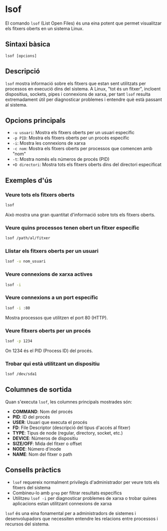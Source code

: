 # lsof

El comando `lsof` (List Open Files) és una eina potent que permet visualitzar els fitxers oberts en un sistema Linux.

## Sintaxi bàsica

```
lsof [opcions]
```

## Descripció

`lsof` mostra informació sobre els fitxers que estan sent utilitzats per processos en execució dins del sistema. A Linux, "tot és un fitxer", incloent dispositius, sockets, pipes i connexions de xarxa, per tant `lsof` resulta extremadament útil per diagnosticar problemes i entendre què està passant al sistema.

## Opcions principals

- `-u usuari`: Mostra els fitxers oberts per un usuari específic
- `-p PID`: Mostra els fitxers oberts per un procés específic
- `-i`: Mostra les connexions de xarxa
- `-c nom`: Mostra els fitxers oberts per processos que comencen amb "nom"
- `-t`: Mostra només els números de procés (PID)
- `+D directori`: Mostra tots els fitxers oberts dins del directori especificat

## Exemples d'ús

### Veure tots els fitxers oberts

```bash
lsof
```

Això mostra una gran quantitat d'informació sobre tots els fitxers oberts.

### Veure quins processos tenen obert un fitxer específic

```bash
lsof /path/al/fitxer
```

### Llistar els fitxers oberts per un usuari

```bash
lsof -u nom_usuari
```

### Veure connexions de xarxa actives

```bash
lsof -i
```

### Veure connexions a un port específic

```bash
lsof -i :80
```

Mostra processos que utilitzen el port 80 (HTTP).

### Veure fitxers oberts per un procés

```bash
lsof -p 1234
```

On 1234 és el PID (Process ID) del procés.

### Trobar qui està utilitzant un dispositiu

```bash
lsof /dev/sda1
```

## Columnes de sortida

Quan s'executa `lsof`, les columnes principals mostrades són:

- **COMMAND**: Nom del procés
- **PID**: ID del procés
- **USER**: Usuari que executa el procés
- **FD**: File Descriptor (descripció del tipus d'accés al fitxer)
- **TYPE**: Tipus de node (regular, directory, socket, etc.)
- **DEVICE**: Números de dispositiu
- **SIZE/OFF**: Mida del fitxer o offset
- **NODE**: Número d'inode
- **NAME**: Nom del fitxer o path

## Consells pràctics

- `lsof` requereix normalment privilegis d'administrador per veure tots els fitxers del sistema
- Combineu-lo amb `grep` per filtrar resultats específics
- Utilitzeu `lsof -i` per diagnosticar problemes de xarxa o trobar quines aplicacions estan utilitzant connexions de xarxa

`lsof` és una eina fonamental per a administradors de sistemes i desenvolupadors que necessiten entendre les relacions entre processos i recursos del sistema.

